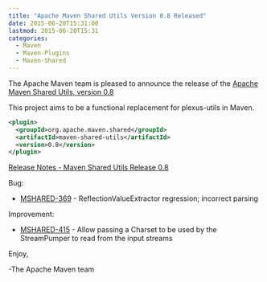 ```yaml
---
title: "Apache Maven Shared Utils Version 0.8 Released"
date: 2015-06-20T15:31:00
lastmod: 2015-06-20T15:31
categories:
  - Maven
  - Maven-Plugins
  - Maven-Shared
---
```

The Apache Maven team is pleased to announce the release of the 
[Apache Maven Shared Utils, version 0.8](http://maven.apache.org/shared/maven-shared-utils/)

This project aims to be a functional replacement for plexus-utils in Maven.


```xml
<plugin>
  <groupId>org.apache.maven.shared</groupId>
  <artifactId>maven-shared-utils</artifactId>
  <version>0.8</version>
</plugin>
```

<!-- more -->

[Release Notes - Maven Shared Utils Release 0.8](https://issues.apache.org/jira/secure/ReleaseNote.jspa?projectId=12317922&version=12331409)

Bug:

 * [MSHARED-369](https://issues.apache.org/jira/browse/MSHARED-369) - ReflectionValueExtractor regression; incorrect parsing

Improvement:

* [MSHARED-415](https://issues.apache.org/jira/browse/MSHARED-415) - Allow passing a Charset to be used by the StreamPumper to read from the input streams

Enjoy,

-The Apache Maven team 
